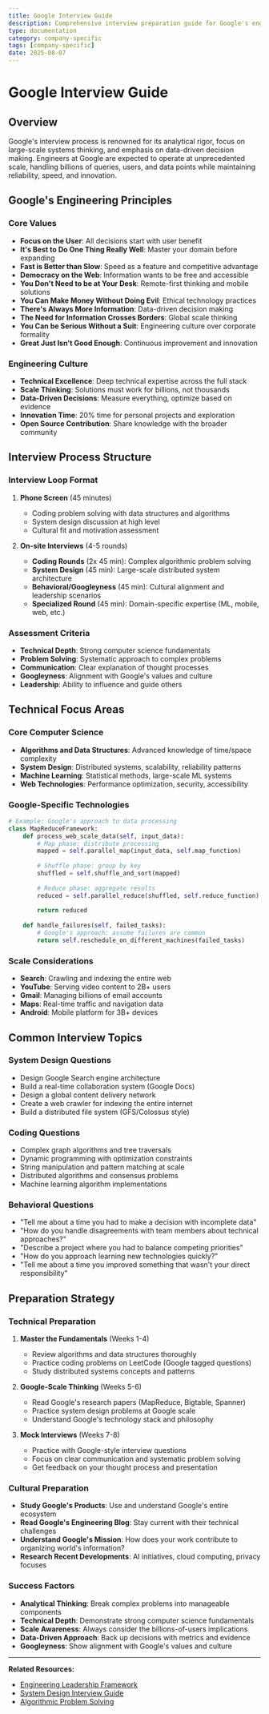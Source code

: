 ```yaml
---
title: Google Interview Guide
description: Comprehensive interview preparation guide for Google's engineering roles, emphasizing data-driven decisions, search scale systems, and analytical problem-solving.
type: documentation
category: company-specific
tags: [company-specific]
date: 2025-08-07
---
```


# Google Interview Guide

## Overview

Google's interview process is renowned for its analytical rigor, focus on large-scale systems thinking, and emphasis on data-driven decision making. Engineers at Google are expected to operate at unprecedented scale, handling billions of queries, users, and data points while maintaining reliability, speed, and innovation.

## Google's Engineering Principles

### Core Values
- **Focus on the User**: All decisions start with user benefit
- **It's Best to Do One Thing Really Well**: Master your domain before expanding
- **Fast is Better than Slow**: Speed as a feature and competitive advantage
- **Democracy on the Web**: Information wants to be free and accessible
- **You Don't Need to be at Your Desk**: Remote-first thinking and mobile solutions
- **You Can Make Money Without Doing Evil**: Ethical technology practices
- **There's Always More Information**: Data-driven decision making
- **The Need for Information Crosses Borders**: Global scale thinking
- **You Can be Serious Without a Suit**: Engineering culture over corporate formality
- **Great Just Isn't Good Enough**: Continuous improvement and innovation

### Engineering Culture
- **Technical Excellence**: Deep technical expertise across the full stack
- **Scale Thinking**: Solutions must work for billions, not thousands
- **Data-Driven Decisions**: Measure everything, optimize based on evidence
- **Innovation Time**: 20% time for personal projects and exploration
- **Open Source Contribution**: Share knowledge with the broader community

## Interview Process Structure

### Interview Loop Format
1. **Phone Screen** (45 minutes)
   - Coding problem solving with data structures and algorithms
   - System design discussion at high level
   - Cultural fit and motivation assessment

2. **On-site Interviews** (4-5 rounds)
   - **Coding Rounds** (2x 45 min): Complex algorithmic problem solving
   - **System Design** (45 min): Large-scale distributed system architecture
   - **Behavioral/Googleyness** (45 min): Cultural alignment and leadership scenarios
   - **Specialized Round** (45 min): Domain-specific expertise (ML, mobile, web, etc.)

### Assessment Criteria
- **Technical Depth**: Strong computer science fundamentals
- **Problem Solving**: Systematic approach to complex problems
- **Communication**: Clear explanation of thought processes
- **Googleyness**: Alignment with Google's values and culture
- **Leadership**: Ability to influence and guide others

## Technical Focus Areas

### Core Computer Science
- **Algorithms and Data Structures**: Advanced knowledge of time/space complexity
- **System Design**: Distributed systems, scalability, reliability patterns
- **Machine Learning**: Statistical methods, large-scale ML systems
- **Web Technologies**: Performance optimization, security, accessibility

### Google-Specific Technologies
```python
# Example: Google's approach to data processing
class MapReduceFramework:
    def process_web_scale_data(self, input_data):
        # Map phase: distribute processing
        mapped = self.parallel_map(input_data, self.map_function)
        
        # Shuffle phase: group by key
        shuffled = self.shuffle_and_sort(mapped)
        
        # Reduce phase: aggregate results
        reduced = self.parallel_reduce(shuffled, self.reduce_function)
        
        return reduced
    
    def handle_failures(self, failed_tasks):
        # Google's approach: assume failures are common
        return self.reschedule_on_different_machines(failed_tasks)
```

### Scale Considerations
- **Search**: Crawling and indexing the entire web
- **YouTube**: Serving video content to 2B+ users
- **Gmail**: Managing billions of email accounts
- **Maps**: Real-time traffic and navigation data
- **Android**: Mobile platform for 3B+ devices

## Common Interview Topics

### System Design Questions
- Design Google Search engine architecture
- Build a real-time collaboration system (Google Docs)
- Design a global content delivery network
- Create a web crawler for indexing the entire internet
- Build a distributed file system (GFS/Colossus style)

### Coding Questions  
- Complex graph algorithms and tree traversals
- Dynamic programming with optimization constraints
- String manipulation and pattern matching at scale
- Distributed algorithms and consensus problems
- Machine learning algorithm implementations

### Behavioral Questions
- "Tell me about a time you had to make a decision with incomplete data"
- "How do you handle disagreements with team members about technical approaches?"
- "Describe a project where you had to balance competing priorities"
- "How do you approach learning new technologies quickly?"
- "Tell me about a time you improved something that wasn't your direct responsibility"

## Preparation Strategy

### Technical Preparation
1. **Master the Fundamentals** (Weeks 1-4)
   - Review algorithms and data structures thoroughly
   - Practice coding problems on LeetCode (Google tagged questions)
   - Study distributed systems concepts and patterns

2. **Google-Scale Thinking** (Weeks 5-6)
   - Read Google's research papers (MapReduce, Bigtable, Spanner)
   - Practice system design problems at Google scale
   - Understand Google's technology stack and philosophy

3. **Mock Interviews** (Weeks 7-8)
   - Practice with Google-style interview questions
   - Focus on clear communication and systematic problem solving
   - Get feedback on your thought process and presentation

### Cultural Preparation
- **Study Google's Products**: Use and understand Google's entire ecosystem
- **Read Google's Engineering Blog**: Stay current with their technical challenges
- **Understand Google's Mission**: How does your work contribute to organizing world's information?
- **Research Recent Developments**: AI initiatives, cloud computing, privacy focuses

### Success Factors
- **Analytical Thinking**: Break complex problems into manageable components
- **Technical Depth**: Demonstrate strong computer science fundamentals
- **Scale Awareness**: Always consider the billions-of-users implications
- **Data-Driven Approach**: Back up decisions with metrics and evidence
- **Googleyness**: Show alignment with Google's values and culture

---

**Related Resources:**
- [Engineering Leadership Framework](../../interview-prep/engineering-leadership/index.md)
- [System Design Interview Guide](../../architects-handbook/index.md)
- [Algorithmic Problem Solving](../../interview-prep/ic-interviews/index.md)
